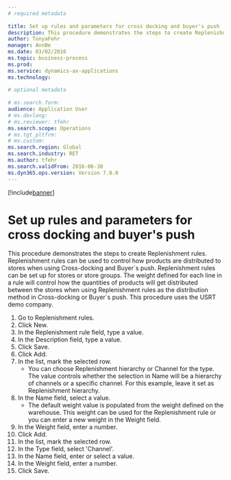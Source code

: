 ```yaml
--- 
# required metadata 
 
title: Set up rules and parameters for cross docking and buyer's push
description: This procedure demonstrates the steps to create Replenishment rules. 
author: TonyaFehr 
manager: AnnBe 
ms.date: 03/02/2016
ms.topic: business-process 
ms.prod:  
ms.service: dynamics-ax-applications 
ms.technology:  
 
# optional metadata 
 
# ms.search.form:   
audience: Application User 
# ms.devlang:  
# ms.reviewer: tfehr 
ms.search.scope: Operations 
# ms.tgt_pltfrm:  
# ms.custom:  
ms.search.region: Global
ms.search.industry: RET
ms.author: tfehr 
ms.search.validFrom: 2016-06-30 
ms.dyn365.ops.version: Version 7.0.0 
---
```


[!include[banner](../includes/banner.md)]

# Set up rules and parameters for cross docking and buyer's push

This procedure demonstrates the steps to create Replenishment rules. Replenishment rules can be used to control how products are distributed to stores when using Cross-docking and Buyer´s push. Replenishment rules can be set up for stores or store groups. The weight defined for each line in a rule will control how the quantities of products will get distributed between the stores when using Replenishment rules as the distribution method in Cross-docking or Buyer´s push. This procedure uses the USRT demo company.

1. Go to Replenishment rules.
2. Click New.
3. In the Replenishment rule field, type a value.
4. In the Description field, type a value.
5. Click Save.
6. Click Add.
7. In the list, mark the selected row.
    * You can choose Replenishment hierarchy or Channel for the type. The value controls whether the selection in Name will be a hierarchy of channels or a specific channel.  For this example, leave it set as Replenishment hierarchy.  
8. In the Name field, select a value.
    * The default weight value is populated from the weight defined on the warehouse.  This weight can be used for the Replenishment rule or you can enter a new weight in the Weight field.  
9. In the Weight field, enter a number.
10. Click Add.
11. In the list, mark the selected row.
12. In the Type field, select 'Channel'.
13. In the Name field, enter or select a value.
14. In the Weight field, enter a number.
15. Click Save.

